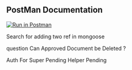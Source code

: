 
## PostMan Documentation
[![Run in Postman](https://run.pstmn.io/button.svg)](https://app.getpostman.com/run-collection/20202288-5c802399-e88f-49b1-99d3-9c46d399988a?action=collection%2Ffork&collection-url=entityId%3D20202288-5c802399-e88f-49b1-99d3-9c46d399988a%26entityType%3Dcollection%26workspaceId%3D85fbc781-c48e-49b4-b576-7de810ea867f)


Search for adding two ref in mongoose 

question 
Can Approved Document be Deleted ?

Auth For Super Pending 
Helper Pending